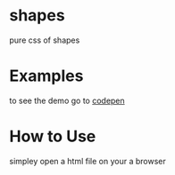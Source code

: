 # shapes
pure css of shapes
<br>
# Examples
to see the demo go to <a href='https://codepen.io/alirezavmm/pen/yLXxRrq'>codepen</a>
# How to Use
simpley open a html file on your a browser
